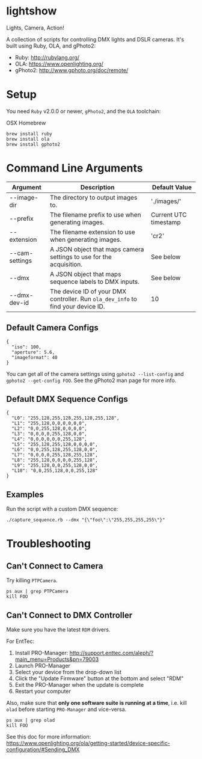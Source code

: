 # lightshow
Lights, Camera, Action!

A collection of scripts for controlling DMX lights and DSLR cameras. It's built using Ruby, OLA, and gPhoto2:
- Ruby: http://rubylang.org/
- OLA: https://www.openlighting.org/
- gPhoto2: http://www.gphoto.org/doc/remote/

# Setup
You need `Ruby` v2.0.0 or newer, `gPhoto2`, and the `OLA` toolchain:

OSX Homebrew
```
brew install ruby
brew install ola
brew install gphoto2
```

# Command Line Arguments

| Argument | Description | Default Value |
| -------- | ----------- | ------------- |
| --image-dir | The directory to output images to. | './images/' |
| --prefix | The filename prefix to use when generating images. | Current UTC timestamp |
| --extension | The filename extension to use when generating images. | 'cr2' |
| --cam-settings | A JSON object that maps camera settings to use for the acquisition. | See below |
| --dmx | A JSON object that maps sequence labels to DMX inputs. | See below |
| --dmx-dev-id | The device ID of your DMX controller. Run `ola_dev_info` to find your device ID. | 10 |

## Default Camera Configs

```
{
  "iso": 100,
  "aperture": 5.6,
  "imageformat": 40
}
```

You can get all of the camera settings using `gphoto2 --list-config` and `gphoto2 --get-config FOO`. See the gPhoto2 man page for more info.

## Default DMX Sequence Configs

```
{
  "L0": "255,128,255,128,255,128,255,128",
  "L1": "255,128,0,0,0,0,0,0",
  "L2": "0,0,255,128,0,0,0,0",
  "L3": "0,0,0,0,255,128,0,0",
  "L4": "0,0,0,0,0,0,255,128",
  "L5": "255,128,255,128,0,0,0,0",
  "L6": "0,0,255,128,255,128,0,0",
  "L7": "0,0,0,0,255,128,255,128",
  "L8": "255,128,0,0,0,0,255,128",
  "L9": "255,128,0,0,255,128,0,0",
  "L10": "0,0,255,128,0,0,255,128"
}
```

## Examples

Run the script with a custom DMX sequence:

```
./capture_sequence.rb --dmx "{\"foo\":\"255,255,255,255\"}"
```

# Troubleshooting

## Can't Connect to Camera

Try killing `PTPCamera`.

```
ps aux | grep PTPCamera
kill FOO
```

## Can't Connect to DMX Controller

Make sure you have the latest `RDM` drivers.

For EntTec:
1. Install PRO-Manager: http://support.enttec.com/aleph/?main_menu=Products&pn=79003
2. Launch PRO-Manager
3. Select your device from the drop-down list
4. Click the "Update Firmware" button at the bottom and select "RDM"
5. Exit the PRO-Manager when the update is complete
6. Restart your computer

Also, make sure that **only one software suite is running at a time**, i.e. kill `olad` before starting `PRO-Manager` and vice-versa.

```
ps aux | grep olad
kill FOO
```

See this doc for more information: https://www.openlighting.org/ola/getting-started/device-specific-configuration/#Sending_DMX
